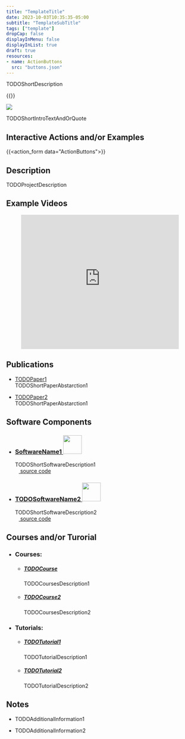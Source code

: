 ```yaml
---
title: "TemplateTitle"
date: 2023-10-03T10:35:35-05:00
subtitle: "TemplateSubTitle"
tags: ["template"]
dropCap: false
displayInMenu: false
displayInList: true
draft: true
resources:
- name: ActionButtons
  src: "buttons.json"
---
```


TODOShortDescription

<param class="preview">
{{<action_form data="ActionButtons">}}

<!--more-->

![](ProjectImage)

TODOShortIntroTextAndOrQuote


Interactive Actions and/or Examples
---

{{<action_form data="ActionButtons">}}


Description
---

TODOProjectDescription

Example Videos
---

<figure class="video_container">
  <iframe width="100%" height="360" src="https://www.youtube.com/embed/pv_n9FQRoZQ?si=j3CB2Sj4itd_1qlC" title="YouTube video player" frameborder="0" allow="accelerometer; autoplay; clipboard-write; encrypted-media; gyroscope; picture-in-picture; web-share" allowfullscreen="true"></iframe>
</figure>


Publications
---

- [TODOPaper1](TODOPaperLink1)\
  TODOShortPaperAbstarction1

- [TODOPaper2](TODOPaperLink2)\
  TODOShortPaperAbstarction1


Software Components
---

- ### [SoftwareName1 <img class="sc-image" src="TODOSoftwareImage1" height=50>](TODOSoftwareMainPageLink1)
  TODOShortSoftwareDescription1\
  [<img class="sc-image" src="https://iris.informatik.uni-bremen.de/images/github.svg" height=10> source code](TODOGithubLink1)

- ### [TODOSoftwareName2 <img class="sc-image" src="vSoftwareImage2" height=50>](vSoftwareMainPageLink2)
  TODOShortSoftwareDescription2\
  [<img class="sc-image" src="https://iris.informatik.uni-bremen.de/images/github.svg" height=10> source code](TODOGithubLink2)


Courses and/or Turorial
---

- ### Courses:

  + ##### [TODOCourse](vCoursesLink1)
    TODOCoursesDescription1

  + ##### [TODOCourse2](TODOCoursesLink2)
    TODOCoursesDescription2

- ### Tutorials:

  + ##### [TODOTutorial1](TODOTuorialLink1)
    TODOTutorialDescription1

  + ##### [TODOTutorial2](TODOTuorialLink2)
    TODOTutorialDescription2


Notes
---

- TODOAdditionalInformation1

- TODOAdditionalInformation2
